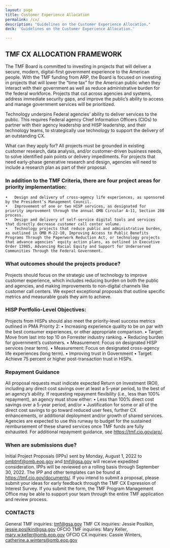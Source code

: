 ```yaml
---
layout: page
title: Customer Experience Allocation
permalink: /cx/
description: "Guidelines on the Customer Experience Allocation."
deck: 'Guidelines on the Customer Experience Allocation.'

---
```


## TMF CX ALLOCATION FRAMEWORK 

The TMF Board is committed to investing in projects that will deliver a secure, modern, digital-first government experience to the American people. With the TMF funding from ARP, the Board is focused on investing in projects that will lower the “time tax” for the American public when they interact with their government as well as reduce administrative burden for the federal workforce. Projects that cut across agencies and systems, address immediate security gaps, and improve the public’s ability to access and manage government services will be prioritized.

Technology underpins Federal agencies’ ability to deliver services to the public. This requires Federal agency Chief Information Officers (CIOs) to partner with their agency leadership and HISP leadership, and their technology teams, to strategically use technology to support the delivery of an outstanding CX.


What can they apply for?
All projects must be grounded in existing customer research, data analysis, and/or customer-driven business needs, to solve identified pain points or delivery impediments. For projects that need early-phase generative research and design, agencies will need to include a research plan as part of their proposal.

### In addition to the TMF Criteria, there are four project areas for priority implementation:
	•	Design and delivery of cross-agency life experiences, as sponsored by the President’s Management Council.
	•	Improvement of one or two HISP services, as designated for priority improvement through the annual OMB Circular A-11, Section 280 process.
	•	Design and delivery of self-service digital tools and services that directly decrease customer call center volume.
	•	Technology projects that reduce public and administrative burden, as outlined in OMB M-22-10, Improving Access to Public Benefits Programs Through the Paperwork Reduction Act, or technology projects that advance agencies’ equity action plans, as outlined in Executive Order 13985, Advancing Racial Equity and Support for Underserved Communities Through the Federal Government.

### What outcomes should the projects produce?

Projects should focus on the strategic use of technology to improve customer experience, which includes reducing burden on both the public and agencies, and making improvements to non-digital channels like customer call centers. We expect exceptional proposals that outline specific metrics and measurable goals they aim to achieve.

### HISP Portfolio-Level Objectives:

Projects from HISPs should also meet the priority-level success metrics outlined in PMA Priority 2:
	•	Increasing experience quality to be on par with the best consumer experiences, or other appropriate comparison.
	•	Target: Move from last into top 10 on Forrester industry ranking.
	•	Reducing burden for government’s customers.
	•	Measurement: Focus on designated HISP services (near term).
	•	Measurement: Focus on designated cross-agency life experiences (long term).
	•	Improving trust in Government
	•	Target: Achieve 75 percent or higher post-transaction trust in HISPs.

### Repayment Guidance
All proposal requests must indicate expected Return on Investment (ROI), including any direct cost savings over at least a 5-year period, to the best of an agency’s ability. If requesting repayment flexibility (i.e., less than 100% repayment), an agency must show either:
	•	Less than 100% direct cost savings over a 5-year period, and/or
	•	Justification for some or all of the direct cost savings to go toward reduced user fees, further CX enhancements, or additional deployment and/or growth of shared services. Agencies are expected to use this runway to budget for the sustained reimbursement of these shared services once TMF funds are fully exhausted.
For additional repayment guidance, see https://tmf.cio.gov/arp/.

### When are submissions due?
Initial Project Proposals (IPPs) sent by Monday, August 1, 2022 to ombtmf@omb.eop.gov and tmf@gsa.gov will receive expedited consideration. 
IPPs will be reviewed on a rolling basis through September 30, 2022. The IPP and other templates can be found at https://tmf.cio.gov/documents/. 
If you intend to submit a proposal, please submit your ideas for early feedback through the TMF CX Expression of Interest Survey. If you submit the form, the TMF Program Management Office may be able to support your team through the entire TMF application and review process.

### CONTACTS
General TMF inquiries: tmf@gsa.gov
TMF CX inquiries: Jessie Posilkin, jessie.posilkin@gsa.gov
OFCIO TMF inquiries: Mary Keller, mary.w.keller@omb.eop.gov
OFCIO CX inquiries: Cassie Winters, catherine.a.winters@omb.eop.gov 

